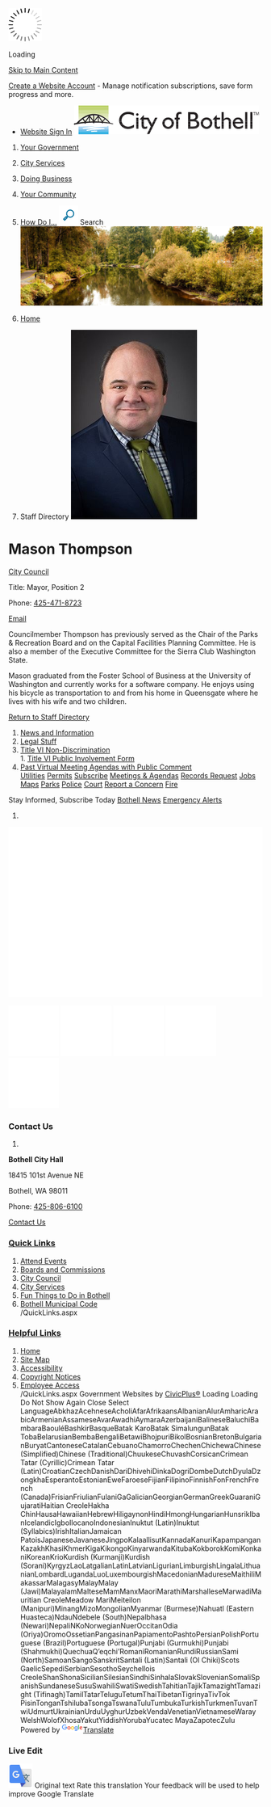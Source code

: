   ![Loading](images/1a77c6968d675af8f264d5d3a16180e5df5613959cfafe9e8060d878916f9f8d.gif) 

Loading

  [Skip to Main Content](http://www.bothellwa.gov/directory.aspx?EID=302#contentarea)  

 [Create a Website Account](http://www.bothellwa.gov/MyAccount/ProfileCreate)  - Manage notification subscriptions, save form progress and more.    

 *  [Website Sign In](http://www.bothellwa.gov/MyAccount) 
  [![Home page](images/53c28a5734fd07b9bd7865cf6a66e487cb3fef430f71a090b6a13cf204799ee1)](http://www.bothellwa.gov/directory.aspx?EID=302)  

 1.  [Your Government](http://www.bothellwa.gov/27/Your-Government) 
 1.  [City Services](http://www.bothellwa.gov/101/City-Services) 
 1.  [Doing Business](http://www.bothellwa.gov/35/Doing-Business) 
 1.  [Your Community](http://www.bothellwa.gov/148/Your-Community) 
 1.  [How Do I...](http://www.bothellwa.gov/9/How-Do-I) 
  [![Go to Site Search](images/00c82a979b015877236fcdf76a65e09681061a35783ae34a5164a0eeacef810c)](http://www.bothellwa.gov/Search/Results) Search  ![](images/312f5042ff3658647a16b51988bccd89743f66e7242483e692b506fde96491e5)  

 1.  [Home](http://www.bothellwa.gov/directory.aspx?EID=302) 
 1. Staff Directory
  ![Councilmember Mason Thompson](images/cc7693a481d21d47336ae12de43cd4ecd51b9b87e53352fa2c485a87291e7e92)  

# Mason Thompson

   [City Council](http://www.bothellwa.gov/Directory.aspx?DID=25) 

Title: Mayor, Position 2

Phone: [425-471-8723]() 

 [Email](mailto:mason.thompson@bothellwa.gov)  

 Councilmember Thompson has previously served as the Chair of the Parks & Recreation Board and on the Capital Facilities Planning Committee. He is also a member of the Executive Committee for the Sierra Club Washington State.  

 

 Mason graduated from the Foster School of Business at the University of Washington and currently works for a software company. He enjoys using his bicycle as transportation to and from his home in Queensgate where he lives with his wife and two children. 

  

 [Return to Staff Directory](http://www.bothellwa.gov/Directory.aspx) 

 1.   [News and Information](http://www.bothellwa.gov/248/News-and-Information)  
 1.   [Legal Stuff](http://www.bothellwa.gov/705/Legal-Stuff)  
 1.   [Title VI Non-Discrimination](http://www.bothellwa.gov/761/Title-VI-Non-Discrimination)  [](http://www.bothellwa.gov/directory.aspx?EID=302#)  
    1.   [Title VI Public Involvement Form](http://www.bothellwa.gov/2128/Title-VI-Public-Involvement-Form)  
 1.   [Past Virtual Meeting Agendas with Public Comment](http://weblink.bothellwa.gov/weblink/Browse.aspx?id=326834&dbid=0&cr=1)  
  [Utilities](http://www.bothellwa.gov/808/Utilities)   [Permits](http://www.bothellwa.gov/337/Permit-Center)   [Subscribe](http://www.bothellwa.gov/list.aspx)   [Meetings & Agendas](http://www.bothellwa.gov/AgendaCenter)   [Records Request](https://bothellwa.mycusthelp.com/WEBAPP/_rs/(S(pyhfykehjvgohubijgzjgggn))/SupportHome.aspx)   [Jobs](http://agency.governmentjobs.com/bothellwa/default.cfm)   [Maps](http://www.bothellwa.gov/233/Maps-GIS)   [Parks](http://www.bothellwa.gov/249/Parks-Recreation)   [Police](http://www.bothellwa.gov/266/Police-Department)   [Court](http://www.bothellwa.gov/1553/Visit-the-Court)   [Report a Concern](http://www.bothellwa.gov/FormCenter/Customer-Action-Request-12/Customer-Action-Request-286)   [Fire](http://www.ci.bothell.wa.us/415/Fire-Department)   [](http://www.bothellwa.gov/directory.aspx?EID=302#)  [](http://www.bothellwa.gov/directory.aspx?EID=302#) 

 Stay Informed, Subscribe Today  [Bothell News](http://www.bothellwa.gov/civicalerts.aspx)   [Emergency Alerts](http://www.bothellwa.gov/1261/Emergency-Alerts)  

 1.    

 ![City of Bothell](images/a30699745a8bb5ba8539df55d7cb7dee7a75a6a6a96239d6704ce39744a95dc2)    

  [![Facebook](images/4a3e47741012f1e677f2fca89e6b5e6f9d710e9e423fdf742bd00ecb0036edae)](http://www.bothellwa.gov/facebook)   [![Instagram](images/9ea7ea08b8ef0e6a7f89813627238463bacc0924d8150e40220dd08abca03126)](http://www.bothellwa.gov/instagram)   [![Twitter](images/86b7c6bd87faffe513542704c8d6e81b9ae2840e9ed9c4b8b717102ea5e21f66)](http://www.bothellwa.gov/twitter)   [![YouTube](images/4bfc3cc17e7dc002637ce9a7d5834bd4598f7c4597c36e5f0d6a2e5c5ad98912)](http://www.bothellwa.gov/youtube)   [![Nextdoor](images/0fbd55c0256eda5e94902d989e35cf0a47f226007f6cdf5ca86ea833104de524)](http://www.bothellwa.gov/nixle)  

### Contact Us

 1.    

 __Bothell City Hall__    

18415 101st Avenue NE   

Bothell, WA 98011   

Phone: [425-806-6100]()    

 [Contact Us](http://www.bothellwa.gov/directory.aspx)    

###  [Quick Links](http://www.bothellwa.gov/QuickLinks.aspx?CID=76,70) 

 1.  [Attend Events](http://www.bothellwa.gov/calendar.aspx?CID=23,)  
 1.  [Boards and Commissions](http://www.bothellwa.gov/263/Boards-Commissions)  
 1.  [City Council](http://www.bothellwa.gov/261/City-Council)  
 1.  [City Services](http://www.bothellwa.gov/101/Services)  
 1.  [Fun Things to Do in Bothell](http://www.explorebothell.com)  
 1.  [Bothell Municipal Code](http://www.codepublishing.com/WA/Bothell)  
 /QuickLinks.aspx 

###  [Helpful Links](http://www.bothellwa.gov/QuickLinks.aspx?CID=38) 

 1.  [Home](http://www.bothellwa.gov/directory.aspx?EID=302)  
 1.  [Site Map](http://www.bothellwa.gov/sitemap)  
 1.  [Accessibility](http://www.bothellwa.gov/Accessibility)  
 1.  [Copyright Notices](http://www.bothellwa.gov/site/copyright)  
 1.  [Employee Access](http://www.bothellwa.gov/72/Intranet)  
 /QuickLinks.aspx Government Websites by [CivicPlus®](https://connect.civicplus.com/referral)  Loading Loading Do Not Show Again Close Select LanguageAbkhazAcehneseAcholiAfarAfrikaansAlbanianAlurAmharicArabicArmenianAssameseAvarAwadhiAymaraAzerbaijaniBalineseBaluchiBambaraBaouléBashkirBasqueBatak KaroBatak SimalungunBatak TobaBelarusianBembaBengaliBetawiBhojpuriBikolBosnianBretonBulgarianBuryatCantoneseCatalanCebuanoChamorroChechenChichewaChinese (Simplified)Chinese (Traditional)ChuukeseChuvashCorsicanCrimean Tatar (Cyrillic)Crimean Tatar (Latin)CroatianCzechDanishDariDhivehiDinkaDogriDombeDutchDyulaDzongkhaEsperantoEstonianEweFaroeseFijianFilipinoFinnishFonFrenchFrench (Canada)FrisianFriulianFulaniGaGalicianGeorgianGermanGreekGuaraniGujaratiHaitian CreoleHakha ChinHausaHawaiianHebrewHiligaynonHindiHmongHungarianHunsrikIbanIcelandicIgboIlocanoIndonesianInuktut (Latin)Inuktut (Syllabics)IrishItalianJamaican PatoisJapaneseJavaneseJingpoKalaallisutKannadaKanuriKapampanganKazakhKhasiKhmerKigaKikongoKinyarwandaKitubaKokborokKomiKonkaniKoreanKrioKurdish (Kurmanji)Kurdish (Sorani)KyrgyzLaoLatgalianLatinLatvianLigurianLimburgishLingalaLithuanianLombardLugandaLuoLuxembourgishMacedonianMadureseMaithiliMakassarMalagasyMalayMalay (Jawi)MalayalamMalteseMamManxMaoriMarathiMarshalleseMarwadiMauritian CreoleMeadow MariMeiteilon (Manipuri)MinangMizoMongolianMyanmar (Burmese)Nahuatl (Eastern Huasteca)NdauNdebele (South)Nepalbhasa (Newari)NepaliNKoNorwegianNuerOccitanOdia (Oriya)OromoOssetianPangasinanPapiamentoPashtoPersianPolishPortuguese (Brazil)Portuguese (Portugal)Punjabi (Gurmukhi)Punjabi (Shahmukhi)QuechuaQʼeqchiʼRomaniRomanianRundiRussianSami (North)SamoanSangoSanskritSantali (Latin)Santali (Ol Chiki)Scots GaelicSepediSerbianSesothoSeychellois CreoleShanShonaSicilianSilesianSindhiSinhalaSlovakSlovenianSomaliSpanishSundaneseSusuSwahiliSwatiSwedishTahitianTajikTamazightTamazight (Tifinagh)TamilTatarTeluguTetumThaiTibetanTigrinyaTivTok PisinTonganTshilubaTsongaTswanaTuluTumbukaTurkishTurkmenTuvanTwiUdmurtUkrainianUrduUyghurUzbekVendaVenetianVietnameseWarayWelshWolofXhosaYakutYiddishYorubaYucatec MayaZapotecZulu Powered by  [![Google Translate](images/3f3f3a8d0882c4edd13c1755632554f3042dd0f45af91da1e753b94d76c2513f.png)Translate](https://translate.google.com)  

### Live Edit

 [](http://www.bothellwa.gov/directory.aspx?EID=302)   ![](images/13a949374212f668e5cb41968b00a15c585519968fe4f6c7f4975d235370f0d0.svg)  Original text Rate this translation Your feedback will be used to help improve Google Translate 